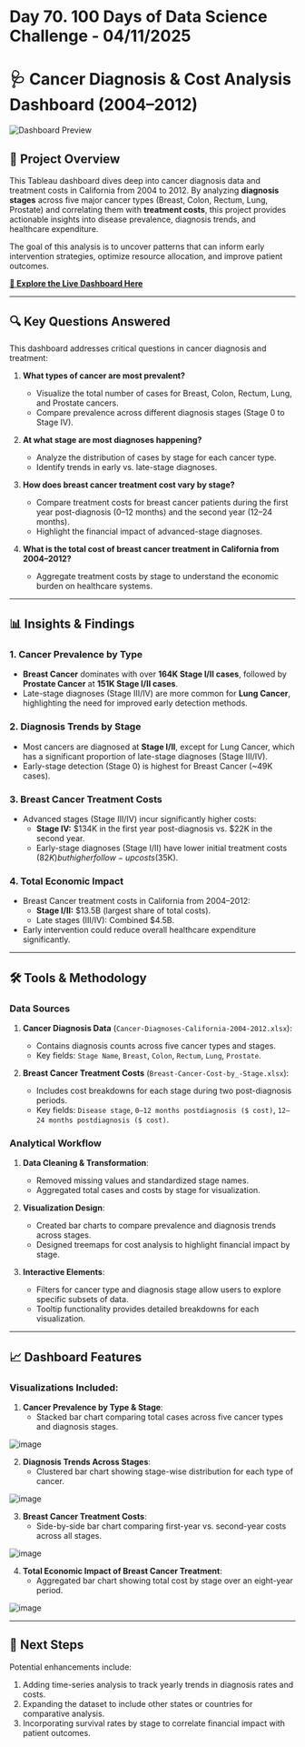 # Day 70. 100 Days of Data Science Challenge - 04/11/2025

# 🩺 Cancer Diagnosis & Cost Analysis Dashboard (2004–2012)

![Dashboard Preview](https://pplx-res.cloudinary.com/image/upload/v1744473743/user_uploads/gRazwOZQLXxuhsr/image.jpg)

## 🌟 Project Overview

This Tableau dashboard dives deep into cancer diagnosis data and treatment costs in California from 2004 to 2012. By analyzing **diagnosis stages** across five major cancer types (Breast, Colon, Rectum, Lung, Prostate) and correlating them with **treatment costs**, this project provides actionable insights into disease prevalence, diagnosis trends, and healthcare expenditure.

The goal of this analysis is to uncover patterns that can inform early intervention strategies, optimize resource allocation, and improve patient outcomes.

**[🚀 Explore the Live Dashboard Here](https://public.tableau.com/app/profile/vatsalparikh/viz/cancer-cost-diagnosis-dashboard/Dashboard1)**

---

## 🔍 Key Questions Answered

This dashboard addresses critical questions in cancer diagnosis and treatment:

1. **What types of cancer are most prevalent?**
   - Visualize the total number of cases for Breast, Colon, Rectum, Lung, and Prostate cancers.
   - Compare prevalence across different diagnosis stages (Stage 0 to Stage IV).

2. **At what stage are most diagnoses happening?**
   - Analyze the distribution of cases by stage for each cancer type.
   - Identify trends in early vs. late-stage diagnoses.

3. **How does breast cancer treatment cost vary by stage?**
   - Compare treatment costs for breast cancer patients during the first year post-diagnosis (0–12 months) and the second year (12–24 months).
   - Highlight the financial impact of advanced-stage diagnoses.

4. **What is the total cost of breast cancer treatment in California from 2004–2012?**
   - Aggregate treatment costs by stage to understand the economic burden on healthcare systems.

---

## 📊 Insights & Findings

### 1. Cancer Prevalence by Type
- **Breast Cancer** dominates with over **164K Stage I/II cases**, followed by **Prostate Cancer** at **151K Stage I/II cases**.
- Late-stage diagnoses (Stage III/IV) are more common for **Lung Cancer**, highlighting the need for improved early detection methods.

### 2. Diagnosis Trends by Stage
- Most cancers are diagnosed at **Stage I/II**, except for Lung Cancer, which has a significant proportion of late-stage diagnoses (Stage III/IV).
- Early-stage detection (Stage 0) is highest for Breast Cancer (~49K cases).

### 3. Breast Cancer Treatment Costs
- Advanced stages (Stage III/IV) incur significantly higher costs:
  - **Stage IV:** $134K in the first year post-diagnosis vs. $22K in the second year.
  - Early-stage diagnoses (Stage I/II) have lower initial treatment costs ($82K) but higher follow-up costs ($35K).

### 4. Total Economic Impact
- Breast Cancer treatment costs in California from 2004–2012:
  - **Stage I/II:** $13.5B (largest share of total costs).
  - Late stages (III/IV): Combined $4.5B.
- Early intervention could reduce overall healthcare expenditure significantly.

---

## 🛠️ Tools & Methodology

### Data Sources
1. **Cancer Diagnosis Data** (`Cancer-Diagnoses-California-2004-2012.xlsx`):
   - Contains diagnosis counts across five cancer types and stages.
   - Key fields: `Stage Name`, `Breast`, `Colon`, `Rectum`, `Lung`, `Prostate`.

2. **Breast Cancer Treatment Costs** (`Breast-Cancer-Cost-by_-Stage.xlsx`):
   - Includes cost breakdowns for each stage during two post-diagnosis periods.
   - Key fields: `Disease stage`, `0–12 months postdiagnosis ($ cost)`, `12–24 months postdiagnosis ($ cost)`.

### Analytical Workflow
1. **Data Cleaning & Transformation**:
   - Removed missing values and standardized stage names.
   - Aggregated total cases and costs by stage for visualization.

2. **Visualization Design**:
   - Created bar charts to compare prevalence and diagnosis trends across stages.
   - Designed treemaps for cost analysis to highlight financial impact by stage.

3. **Interactive Elements**:
   - Filters for cancer type and diagnosis stage allow users to explore specific subsets of data.
   - Tooltip functionality provides detailed breakdowns for each visualization.

---

## 📈 Dashboard Features

### Visualizations Included:
1. **Cancer Prevalence by Type & Stage**:
   - Stacked bar chart comparing total cases across five cancer types and diagnosis stages.
  
![image](https://github.com/user-attachments/assets/69706364-1ed9-4901-9f48-e275046f0d1f)


2. **Diagnosis Trends Across Stages**:
   - Clustered bar chart showing stage-wise distribution for each type of cancer.
  
![image](https://github.com/user-attachments/assets/10e52ca9-e7d4-4856-a821-31980ff0a80b)

  
3. **Breast Cancer Treatment Costs**:
   - Side-by-side bar chart comparing first-year vs. second-year costs across all stages.
  
![image](https://github.com/user-attachments/assets/9263a4d9-8da2-4544-b63f-3560a63d3418)


4. **Total Economic Impact of Breast Cancer Treatment**:
   - Aggregated bar chart showing total cost by stage over an eight-year period.

![image](https://github.com/user-attachments/assets/bfd6205b-64a8-4662-af7a-f633acea34ce)

---

## 🚀 Next Steps

Potential enhancements include:
1. Adding time-series analysis to track yearly trends in diagnosis rates and costs.
2. Expanding the dataset to include other states or countries for comparative analysis.
3. Incorporating survival rates by stage to correlate financial impact with patient outcomes.

